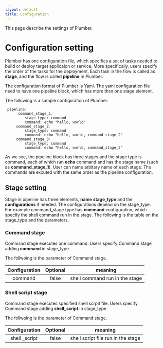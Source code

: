 ```yaml
---
layout: default
title: Configuration
---
```


This page describe the settings of Plumber.

# Configuration setting

Plumber has one configuration file, which specifies a set of tasks needed to build or deploy target applicaion or service. 
More specifically, users specify the order of the tasks for the deployment. Each task in the flow is called as **stage**,
and the flow is called **pipeline** in Plumber.

The configuration format of Plumber is Yaml. The yaml configuration file need to have one pipeline block, which has more
than one stage element.

The following is a sample configuration of Plumber.

     pipeline:
          command_stage_1:
             stage_type: command
             command: echo "hello, world"
         command_stage_2:
             stage_type: command
             command: echo "hello, world, command_stage_2"
         command_stage_3:
             stage_type: command
             command: echo "hello, world, command_stage_3"

As we see, the pipeline block has three stages and the stage type is command, each of which run **echo** command and has the stage name
(such as **command_stage_1**). User can name arbitary name of each stage. The commands are excuted with the same order as the pipeline configuration.

## Stage setting

Stage in pipeline has three elements, **name** **stage_type** and the **configurations** if needed. The configurations depend on the stage_type.
For example command_stage type has **command** configuration, which specify the shell command run in the stage.
The following is the table on the stage_type and the parameters.

### Command stage

Command stage executes one command. Users specify Command stage adding **command** in stage_type.

The follwoing is the parameter of Command stage.

|  Configuration | Optional   | meaning                                |
|:--------------:|:----------:|:--------------------------------------:|
|   command      | false      | shell command run in the stage         |

### Shell script stage
Command stage executes specified shell scrpit file. Users specify Command stage adding **shell_script** in stage_type.

The follwoing is the parameter of Command stage.

|  Configuration   | Optional   | meaning                                |
|:----------------:|:----------:|:--------------------------------------:|
|   shell _script  | false      | shell script file run in the stage     |

